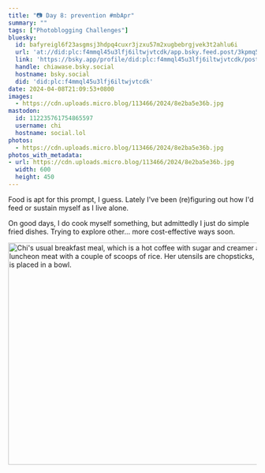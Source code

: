 ```yaml
---
title: "📷 Day 8: prevention #mbApr"
summary: ""
tags: ["Photoblogging Challenges"]
bluesky:
  id: bafyreigl6f23asgmsj3hdpq4cuxr3jzxu57m2xugbebrgjvek3t2ahlu6i
  url: 'at://did:plc:f4mmql45u3lfj6iltwjvtcdk/app.bsky.feed.post/3kpmq5ghxy422'
  link: 'https://bsky.app/profile/did:plc:f4mmql45u3lfj6iltwjvtcdk/post/3kpmq5ghxy422'
  handle: chiawase.bsky.social
  hostname: bsky.social
  did: 'did:plc:f4mmql45u3lfj6iltwjvtcdk'
date: 2024-04-08T21:09:53+0800
images:
  - https://cdn.uploads.micro.blog/113466/2024/8e2ba5e36b.jpg
mastodon:
  id: 112235761754865597
  username: chi
  hostname: social.lol
photos:
  - https://cdn.uploads.micro.blog/113466/2024/8e2ba5e36b.jpg
photos_with_metadata:
- url: https://cdn.uploads.micro.blog/113466/2024/8e2ba5e36b.jpg
  width: 600
  height: 450
---
```


Food is apt for this prompt, I guess. Lately I've been (re)figuring out how I'd feed or sustain myself as I live alone. 

On good days, I do cook myself something, but admittedly I just do simple fried dishes. Trying to explore other... more cost-effective ways soon.

<img src="/img/uploads/2024/8e2ba5e36b.jpg" width="600" height="450" alt="Chi's usual breakfast meal, which is a hot coffee with sugar and creamer and fried luncheon meat with a couple of scoops of rice. Her utensils are chopsticks, and her meal is placed in a bowl.">

